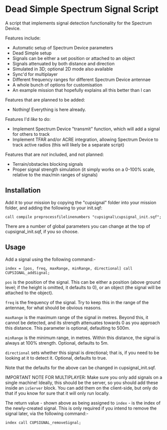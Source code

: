 # Dead Simple Spectrum Signal Script

A script that implements signal detection functionality for the Spectrum Device. 

Features include:
- Automatic setup of Spectrum Device parameters
- Dead Simple setup
- Signals can be either a set position or attached to an object
- Signals attenuated by both distance and direction
- Simulated in 3D; optional 2D mode also available
- Sync'd for multiplayer
- Different frequency ranges for different Spectrum Device antennae
- A whole bunch of options for customisation
- An example mission that hopefully explains all this better than I can

Features that are planned to be added:
- Nothing! Everything is here already.

Features I'd *like* to do:
- Implement Spectrum Device "transmit" function, which will add a signal for others to track
- Implement TFAR and/or ACRE integration, allowing Spectrum Device to track active radios (this will likely be a separate script)

Features that are *not* included, and not planned:
- Terrain/obstacles blocking signals
- Proper signal strength simulation (it simply works on a 0-100% scale, relative to the max/min ranges of signals)

## Installation

Add it to your mission by copying the "cupsignal" folder into your mission folder, and adding the following to your init.sqf:

`call compile preprocessfilelinenumbers "cupsignal\cupsignal_init.sqf";`

There are a number of global parameters you can change at the top of cupsignal_init.sqf, if you so choose. 

## Usage

Add a signal using the following command:-

`index = [pos, freq, maxRange, minRange, directional] call CUPSIGNAL_addSignal;`

`pos` is the position of the signal. This can be either a position (above ground level; if the height is omitted, it defaults to 0), or an object (the signal will be attached to the object). 

`freq` is the frequency of the signal. Try to keep this in the range of the antennae, for what should be obvious reasons. 

`maxRange` is the maximum range of the signal in metres. Beyond this, it cannot be detected, and its strength attenuates towards 0 as you approach this distance. This parameter is optional, defaulting to 500m. 

`minRange` is the minimum range, in metres. Within this distance, the signal is always at 100% strength. Optional, defaults to 5m. 

`directional` sets whether this signal is directional; that is, if you need to be looking at it to detect it. Optional, defaults to true. 

Note that the defaults for the above can be changed in cupsignal_init.sqf. 

IMPORTANT NOTE FOR MULTIPLAYER: Make sure you only add signals on a single machine! Ideally, this should be the server, so you should add these inside an `isServer` block. You can add them on the client-side, but only do that if you know for sure that it will only run locally. 

The return value - shown above as being assigned to `index` - is the index of the newly-created signal. This is only required if you intend to remove the signal later, via the following command:-

`index call CUPSIGNAL_removeSignal;`